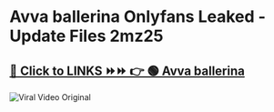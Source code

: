 
 # Avva ballerina Onlyfans Leaked - Update Files 2mz25

## <h2><a href="https://clipsfans.com/Avva_ballerina&ref=git">🔗 Click to LINKS ⏩⏩ 👉 🟢 Avva ballerina </a></h2>

<a href="https://clipsfans.com/Avva_ballerina&ref=git" rel="nofollow" data-target="animated-image.originalLink"><img src="https://i.ibb.co.com/xMMVF88/686577567.gif" alt="Viral Video Original" style="max-width: 100%; display: inline-block;" data-target="animated-image.originalImage"></a>

